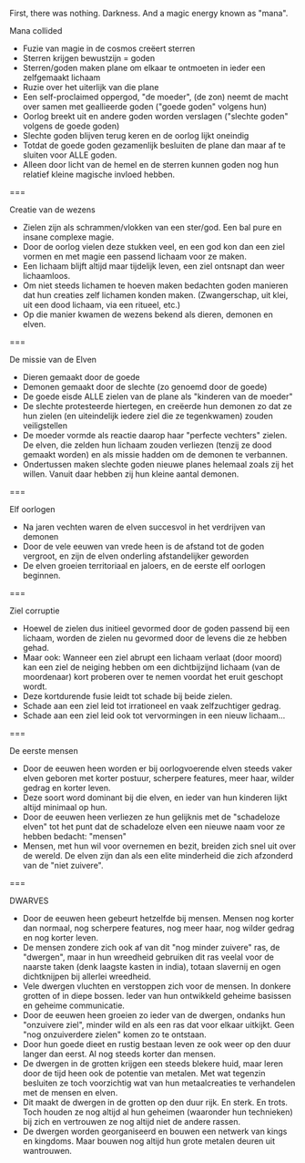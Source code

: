 First, there was nothing. Darkness. And a magic energy known as "mana".

Mana collided 

* Fuzie van magie in de cosmos creëert sterren
* Sterren krijgen bewustzijn = goden
* Sterren/goden maken plane om elkaar te ontmoeten in ieder een zelfgemaakt lichaam
* Ruzie over het uiterlijk van die plane
* Een self-proclaimed oppergod, "de moeder", (de zon) neemt de macht over samen met geallieerde goden ("goede goden" volgens hun)
* Oorlog breekt uit en andere goden worden verslagen ("slechte goden" volgens de goede goden)
* Slechte goden blijven terug keren en de oorlog lijkt oneindig 
* Totdat de goede goden gezamenlijk besluiten de plane dan maar af te sluiten voor ALLE goden. 
* Alleen door licht van de hemel en de sterren kunnen goden nog hun relatief kleine magische invloed hebben.

===

Creatie van de wezens

* Zielen zijn als schrammen/vlokken van een ster/god. Een bal pure en insane complexe magie.
* Door de oorlog vielen deze stukken veel, en een god kon dan een ziel vormen en met magie een passend lichaam voor ze maken.
* Een lichaam blijft altijd maar tijdelijk leven, een ziel ontsnapt dan weer lichaamloos.
* Om niet steeds lichamen te hoeven maken bedachten goden manieren dat hun creaties zelf lichamen konden maken. (Zwangerschap, uit klei, uit een dood lichaam, via een ritueel, etc.)
* Op die manier kwamen de wezens bekend als dieren, demonen en elven.

===

De missie van de Elven

* Dieren gemaakt door de goede
* Demonen gemaakt door de slechte (zo genoemd door de goede)
* De goede eisde ALLE zielen van de plane als "kinderen van de moeder"
* De slechte protesteerde hiertegen, en creëerde hun demonen zo dat ze hun zielen (en uiteindelijk iedere ziel die ze tegenkwamen) zouden veiligstellen
* De moeder vormde als reactie daarop haar "perfecte vechters" zielen. De elven, die zelden hun lichaam zouden verliezen (tenzij ze dood gemaakt worden) en als missie hadden om de demonen te verbannen.
* Ondertussen maken slechte goden nieuwe planes helemaal zoals zij het willen. Vanuit daar hebben zij hun kleine aantal demonen.

===

Elf oorlogen

* Na jaren vechten waren de elven succesvol in het verdrijven van demonen
* Door de vele eeuwen van vrede heen is de afstand tot de goden vergroot, en zijn de elven onderling afstandelijker geworden
* De elven groeien territoriaal en jaloers, en de eerste elf oorlogen beginnen.

===

Ziel corruptie

* Hoewel de zielen dus initieel gevormed door de goden passend bij een lichaam, worden de zielen nu gevormed door de levens die ze hebben gehad. 
* Maar ook: Wanneer een ziel abrupt een lichaam verlaat (door moord) kan een ziel de neiging hebben om een dichtbijzijnd lichaam (van de moordenaar) kort proberen over te nemen voordat het eruit geschopt wordt.
* Deze kortdurende fusie leidt tot schade bij beide zielen.
* Schade aan een ziel leid tot irrationeel en vaak zelfzuchtiger gedrag.
* Schade aan een ziel leid ook tot vervormingen in een nieuw lichaam...

===

De eerste mensen

* Door de eeuwen heen worden er bij oorlogvoerende elven steeds vaker elven geboren met korter postuur, scherpere features, meer haar, wilder gedrag en korter leven.
* Deze soort word dominant bij die elven, en ieder van hun kinderen lijkt altijd minimaal op hun.
* Door de eeuwen heen verliezen ze hun gelijknis met de "schadeloze elven" tot het punt dat de schadeloze elven een nieuwe naam voor ze hebben bedacht: "mensen"
* Mensen, met hun wil voor overnemen en bezit, breiden zich snel uit over de wereld. De elven zijn dan als een elite minderheid die zich afzonderd van de "niet zuivere".

===

DWARVES

* Door de eeuwen heen gebeurt hetzelfde bij mensen. Mensen nog korter dan normaal, nog scherpere features, nog meer haar, nog wilder gedrag en nog korter leven.
* De mensen zondere zich ook af van dit "nog minder zuivere" ras, de "dwergen", maar in hun wreedheid gebruiken dit ras veelal voor de naarste taken (denk laagste kasten in india), totaan slavernij en ogen dichtknijpen bij allerlei wreedheid.
* Vele dwergen vluchten en verstoppen zich voor de mensen. In donkere grotten of in diepe bossen. Ieder van hun ontwikkeld geheime basissen en geheime communicatie.
* Door de eeuwen heen groeien zo ieder van de dwergen, ondanks hun "onzuivere ziel", minder wild en als een ras dat voor elkaar uitkijkt. Geen "nog onzuiverdere zielen" komen zo te ontstaan.
* Door hun goede dieet en rustig bestaan leven ze ook weer op den duur langer dan eerst. Al nog steeds korter dan mensen.
* De dwergen in de grotten krijgen een steeds blekere huid, maar leren door de tijd heen ook de potentie van metalen. Met wat tegenzin besluiten ze toch voorzichtig wat van hun metaalcreaties te verhandelen met de mensen en elven.
* Dit maakt de dwergen in de grotten op den duur rijk. En sterk. En trots. Toch houden ze nog altijd al hun geheimen (waaronder hun technieken) bij zich en vertrouwen ze nog altijd niet de andere rassen.
* De dwergen worden georganiseerd en bouwen een netwerk van kings en kingdoms. Maar bouwen nog altijd hun grote metalen deuren uit wantrouwen.